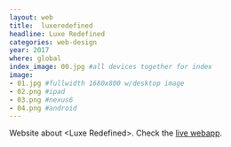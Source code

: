 ```yaml
---
layout: web
title:  luxeredefined
headline: Luxe Redefined
categories: web-design
year: 2017
where: global
index_image: 00.jpg #all devices together for index
image:
- 01.jpg #fullwidth 1680x800 w/desktop image
- 02.png #ipad
- 03.png #nexus6
- 04.png #android
---
```

Website about &lt;Luxe Redefined&gt;. Check the [live webapp](http://luxeredefined.co).
